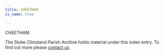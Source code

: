```yaml
---
title: CHEETHAM
is_name: true

---
```


CHEETHAM


The Stoke Climsland Parish Archive holds material under this index entry. To find out more please [contact us](/contact/)
